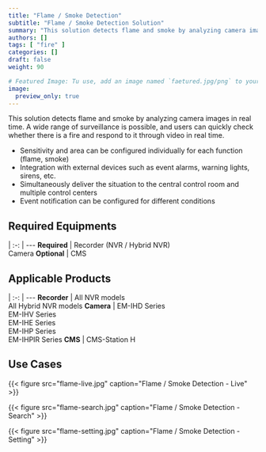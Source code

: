 ```yaml
---
title: "Flame / Smoke Detection"
subtitle: "Flame / Smoke Detection Solution"
summary: "This solution detects flame and smoke by analyzing camera images in real time. A wide range of surveillance is possible, and users can quickly check whether there is a fire and respond to it through video in real time."
authors: []
tags: [ "fire" ]
categories: []
draft: false
weight: 90

# Featured Image: Tu use, add an image named `faetured.jpg/png` to your page's folder.
image:
  preview_only: true
---
```


This solution detects flame and smoke by analyzing camera images in real time. A wide range of surveillance is possible, and users can quickly check whether there is a fire and respond to it through video in real time.

- Sensitivity and area can be configured individually for each function (flame, smoke)
- Integration with external devices such as event alarms, warning lights, sirens, etc.
- Simultaneously deliver the situation to the central control room and multiple control centers
- Event notification can be configured for different conditions

<div class="container">
<div class="row">
<div class="col-12 col-sm-6 pl-0">

## Required Equipments

|
:-: | ---
**Required** | Recorder (NVR / Hybrid NVR)<br>Camera
**Optional** | CMS

</div>
<div class="col-12 col-sm-6 pl-0">

## Applicable Products

|
:-: | ---
**Recorder** | All NVR models<br>All Hybrid NVR models
**Camera** | EM-IHD Series<br>EM-IHV Series<br>EM-IHE Series<br>EM-IHP Series<br>EM-IHPIR Series
**CMS** | CMS-Station H

</div>
</div>
</div>

## Use Cases

{{< figure src="flame-live.jpg" caption="Flame / Smoke Detection - Live" >}}

{{< figure src="flame-search.jpg" caption="Flame / Smoke Detection - Search" >}}

{{< figure src="flame-setting.jpg" caption="Flame / Smoke Detection - Setting" >}}
